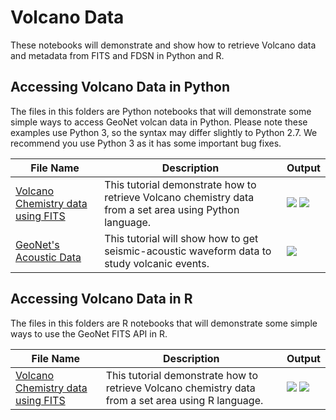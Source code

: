 
# Volcano Data 

These notebooks will demonstrate and show how to retrieve Volcano data and metadata from FITS and FDSN in Python and R.

## Accessing Volcano Data in Python ##
The files in this folders are Python notebooks that will demonstrate some simple ways to access GeoNet volcan data in Python. Please note these examples use Python 3, so the syntax may differ slightly to Python 2.7. We recommend you use Python 3 as it has some important bug fixes.

File Name                     | Description  | Output
----------------------------- | -------------|---------------------------------------
[Volcano Chemistry data using FITS](Python/Volcano_Chemistry_data_using_FITS_in_python.ipynb) | This tutorial demonstrate how to retrieve Volcano chemistry data from a set area using Python language.| <img src="Python/plot.png"> <img src="Python/sites.png">
[GeoNet's Acoustic Data](Python/GeoNet's_Acoustic_Data.ipynb)|This tutorial will show how to get seismic-acoustic waveform data to study volcanic events.|<img src="Python/accoustic.png">

## Accessing Volcano Data in R ##
The files in this folders are R notebooks that will demonstrate some simple ways to use the GeoNet FITS API in R.

File Name                     | Description  | Output
----------------------------- | -------------|---------------------------------------
[Volcano Chemistry data using FITS](R/Volcano_Chemistry_data_using_FITS_in_R.ipynb) |This tutorial demonstrate how to retrieve Volcano chemistry data from a set area using R language.|<img src="R/SO2flux.png"> <img src="R/sites.png">
